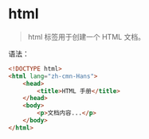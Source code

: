 # html

> html 标签用于创建一个 HTML 文档。

语法：

```html
<!DOCTYPE html>
<html lang="zh-cmn-Hans">
    <head>
        <title>HTML 手册</title>
    </head>
    <body>
        <p>文档内容...</p>
    </body>
</html>
```